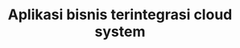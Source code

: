 ---
templateKey: 'home-page'
title: Aplikasi bisnis terintegrasi cloud system 
meta_title: Dashboard | Integration process your business
meta_description: >-
  Jasa pengintegrasian aplikasi berbasis cloud server berbasis web,
  Aplikasi akan disesuaikan dengan proses bisnis yang anda kembangkan saat ini akan lebih mudah, fleksibel dan akurat.
heading: Aplikasi bisnis yang terintagrasi berbasis cloud
description: >-
  Kami menyediakan jasa custom aplikasi bisnis dengan pengintegrasian Accuate online & manajemen file bisnis anda secara terstruktur dan rapi berbasis cloud file system dengan google drive.
offerings:
  blurbs:
    - image: /icons/sitelink-integrations-partners.png
      text: >
        REST (Representional State Transfer) API adalah suatu arsitektur metode komunikasi yang menggunakan protokol HTTP untuk pertukaran data dan metode ini sering diterapkan dalam pengembangan aplikasi. Dimana tujuannya adalah untuk menjadikan sistem yang memiliki performa yang baik, cepat dan mudah untuk di kembangkan (scale) terutama dalam pertukaran dan komunikasi data.
        REST API yang memanfaatkan prinsip HATEOAS memiliki keuntungan bagi software developer. Sebuah REST API memiliki satu endpoint utama (URL) yang dapat diakses, selanjutnya dapat dieksplorasi seperti halnya melakukan browsing pada Web. Resources dapat dengan mudah ditelusuri dan ditemukan melalui hyperlinks, serta juga dapat dimanipulasi dengan menggunakan HTTP verbs
    - image: /icons/maxresdefault.jpg
      text: >
        Google drive merupakan layanan penyimpanan online (cloud) milik Google yang telah diluncurkan sejak April 2012 yang lalu. Google Drive memudahkan pengguna untuk menyimpan file melalui internet, sehingga dokumen Anda tidak akan hilang selama Anda mengetahui email dan password Anda, dengan adanya google drive ini file - file proses bisnis anda akan disimpan di google drive cloud, dan ini akan sangat menghemat waktu dan tenaga anda dalam penggunaan data secara berkala.
    - image: /icons/AOL-banner-atas-min.png
      text: >
        Aplikasi anda akan terhubung dengan accurate secara fleksibel, efisien dan data yang sudah disinkronkan akan lebih akurat antara proses bisnis anda dan keuangan anda. Aplikasi Accurate Online ini adalah sebuah software akuntansi berbasis Cloud telah hadir untuk membantu pemilik bisnis UKM di Indonesia.
        Dengan teknologi sedemikian canggih seperti ini, tidak akan pernah ada waktu yang lebih baik lagi untuk meng-optimalkan pertumbuhan disuatu bisnis yang akan dan yang berjalan anda saat ini.
    - image: /icons/php-login-and-authentication-the-definitive-guide.png
      text: >
        Authentication atau Otentikasi adalah suatu proses atau tindakan untuk membuktikan atau menunjukkan sesuatu yang benar, asli, atau valid.  Teknologi otentikasi menyediakan kontrol akses untuk sistem dengan memeriksa atau melihat apakah kredensial pengguna cocok dengan kredensial di dalam database pengguna yang berwenang atau di server otentikasi data.
testimonials:
  - author: Gani Wicaksono
    quote: >-
      Sangat puas dengan projectnya sangat membantu saya dalam menjalankan bisnis, sistem bisa direquest sesuai dengan proses bisnis saya saat ini.. Good technology is seamless sukses selalu Integration application cloud. 
  # - author: Subarashi San
  #   quote: >-
  #     Fusce porttitor vulputate enim, nec blandit magna gravida et. Etiam et dignissim ligula. 
  #     Lorem ipsum dolor sit amet, consectetur adipiscing elit.
  # - author: Subarasdashi San
  #   quote: >-
  #     Fusce porttitor vulputate enim, nec blandit magna gravida et. Etiam et dignissim ligula. 
  #     Lorem ipsum dolor sit amet, consectetur adipiscing elit.
---